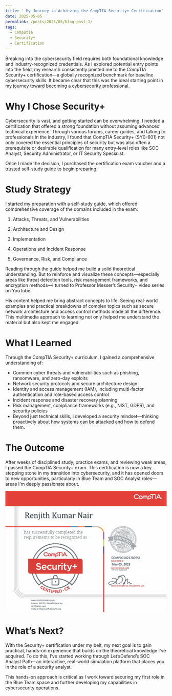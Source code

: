 ```yaml
---
title: ' My Journey to Achieving the CompTIA Security+ Certification'
date: 2025-05-05
permalink: /posts/2025/05/blog-post-1/
tags:
  - Computia
  - Security+
  - Certification
---
```


Breaking into the cybersecurity field requires both foundational knowledge and industry-recognized credentials. As I explored potential entry points into the field, my research consistently pointed me to the CompTIA Security+ certification—a globally recognized benchmark for baseline cybersecurity skills. It became clear that this was the ideal starting point in my journey toward becoming a cybersecurity professional.

**Why I Chose Security+**
======
Cybersecurity is vast, and getting started can be overwhelming. I needed a certification that offered a strong foundation without assuming advanced technical experience. Through various forums, career guides, and talking to professionals in the industry, I found that CompTIA Security+ (SY0-601) not only covered the essential principles of security but was also often a prerequisite or desirable qualification for many entry-level roles like SOC Analyst, Security Administrator, or IT Security Specialist.

Once I made the decision, I purchased the certification exam voucher and a trusted self-study guide to begin preparing.

**Study Strategy**
======
I started my preparation with a self-study guide, which offered comprehensive coverage of the domains included in the exam:

1) Attacks, Threats, and Vulnerabilities

2) Architecture and Design

3) Implementation

4) Operations and Incident Response

5) Governance, Risk, and Compliance

Reading through the guide helped me build a solid theoretical understanding. But to reinforce and visualize these concepts—especially areas like threat detection tools, risk management frameworks, and encryption methods—I turned to Professor Messer’s Security+ video series on YouTube.

His content helped me bring abstract concepts to life. Seeing real-world examples and practical breakdowns of complex topics such as secure network architecture and access control methods made all the difference. This multimedia approach to learning not only helped me understand the material but also kept me engaged.

**What I Learned**
======
Through the CompTIA Security+ curriculum, I gained a comprehensive understanding of:
- Common cyber threats and vulnerabilities such as phishing, ransomware, and zero-day exploits
- Network security protocols and secure architecture design
- Identity and access management (IAM), including multi-factor authentication and role-based access control
- Incident response and disaster recovery planning
- Risk management, compliance frameworks (e.g., NIST, GDPR), and security policies
- Beyond just technical skills, I developed a security mindset—thinking proactively about how systems can be attacked and how to defend them.

**The Outcome**
======
After weeks of disciplined study, practice exams, and reviewing weak areas, I passed the CompTIA Security+ exam. This certification is now a key stepping stone in my transition into cybersecurity, and it has opened doors to new opportunities, particularly in Blue Team and SOC Analyst roles—areas I'm deeply passionate about.

![CompTIA Security+ Certificate](/images/security-plus-certificate.png)

**What’s Next?**
======
With the Security+ certification under my belt, my next goal is to gain practical, hands-on experience that builds on the theoretical knowledge I’ve acquired. To do this, I’ve started working through Let’sDefend’s SOC Analyst Path—an interactive, real-world simulation platform that places you in the role of a security analyst.

This hands-on approach is critical as I work toward securing my first role in the Blue Team space and further developing my capabilities in cybersecurity operations.

